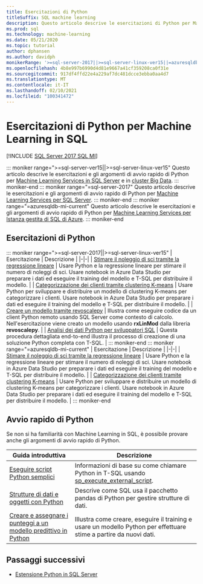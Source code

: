 ```yaml
---
title: Esercitazioni di Python
titleSuffix: SQL machine learning
description: Questo articolo descrive le esercitazioni di Python per Machine Learning in SQL. Informazioni su come eseguire gli script e creare modelli di Machine Learning.
ms.prod: sql
ms.technology: machine-learning
ms.date: 05/21/2020
ms.topic: tutorial
author: dphansen
ms.author: davidph
monikerRange: '>=sql-server-2017||>=sql-server-linux-ver15||=azuresqldb-mi-current'
ms.openlocfilehash: 4b8e997b6990d4d81e9667a41cf359208ca0f31e
ms.sourcegitcommit: 917df4ffd22e4a229af7dc481dcce3ebba0aa4d7
ms.translationtype: MT
ms.contentlocale: it-IT
ms.lasthandoff: 02/10/2021
ms.locfileid: "100341472"
---
```

# <a name="python-tutorials-for-sql-machine-learning"></a>Esercitazioni di Python per Machine Learning in SQL
[!INCLUDE [SQL Server 2017 SQL MI](../../includes/applies-to-version/sqlserver2017-asdbmi.md)]

::: moniker range=">=sql-server-ver15||>=sql-server-linux-ver15"
Questo articolo descrive le esercitazioni e gli argomenti di avvio rapido di Python per [Machine Learning Services in SQL Server](../sql-server-machine-learning-services.md) e in [cluster Big Data](../../big-data-cluster/machine-learning-services.md).
::: moniker-end
::: moniker range="=sql-server-2017"
Questo articolo descrive le esercitazioni e gli argomenti di avvio rapido di Python per [Machine Learning Services per SQL Server](../sql-server-machine-learning-services.md).
::: moniker-end
::: moniker range="=azuresqldb-mi-current"
Questo articolo descrive le esercitazioni e gli argomenti di avvio rapido di Python per [Machine Learning Services per Istanza gestita di SQL di Azure](/azure/azure-sql/managed-instance/machine-learning-services-overview).
::: moniker-end

<a name="bkmk_pythontutorials"></a>

## <a name="python-tutorials"></a>Esercitazioni di Python

::: moniker range=">=sql-server-2017||>=sql-server-linux-ver15"
| Esercitazione | Descrizione |
|-|-|
| [Stimare il noleggio di sci tramite la regressione lineare](python-ski-rental-linear-regression.md) | Usare Python e la regressione lineare per stimare il numero di noleggi di sci. Usare notebook in Azure Data Studio per preparare i dati ed eseguire il training del modello e T-SQL per distribuire il modello. |
| [Categorizzazione dei clienti tramite clustering K-means](python-clustering-model.md) | Usare Python per sviluppare e distribuire un modello di clustering K-means per categorizzare i clienti. Usare notebook in Azure Data Studio per preparare i dati ed eseguire il training del modello e T-SQL per distribuire il modello. |
| [Creare un modello tramite revoscalepy](use-python-revoscalepy-to-create-model.md) | Illustra come eseguire codice da un client Python remoto usando SQL Server come contesto di calcolo. Nell'esercitazione viene creato un modello usando **rxLinMod** dalla libreria **revoscalepy**. |
| [Analisi dei dati Python per sviluppatori SQL](python-taxi-classification-introduction.md) | Questa procedura dettagliata end-to-end illustra il processo di creazione di una soluzione Python completa con T-SQL. |
::: moniker-end
::: moniker range="=azuresqldb-mi-current"
| Esercitazione | Descrizione |
|-|-|
| [Stimare il noleggio di sci tramite la regressione lineare](python-ski-rental-linear-regression.md) | Usare Python e la regressione lineare per stimare il numero di noleggi di sci. Usare notebook in Azure Data Studio per preparare i dati ed eseguire il training del modello e T-SQL per distribuire il modello. |
| [Categorizzazione dei clienti tramite clustering K-means](python-clustering-model.md) | Usare Python per sviluppare e distribuire un modello di clustering K-means per categorizzare i clienti. Usare notebook in Azure Data Studio per preparare i dati ed eseguire il training del modello e T-SQL per distribuire il modello. |
::: moniker-end

## <a name="python-quickstarts"></a>Avvio rapido di Python

Se non si ha familiarità con Machine Learning in SQL, è possibile provare anche gli argomenti di avvio rapido di Python.

| Guida introduttiva | Descrizione |
|-|-|
| [Eseguire script Python semplici](quickstart-python-create-script.md) | Informazioni di base su come chiamare Python in T-SQL usando [sp_execute_external_script](../../relational-databases/system-stored-procedures/sp-execute-external-script-transact-sql.md). |
| [Strutture di dati e oggetti con Python](quickstart-python-data-structures.md) | Descrive come SQL usa il pacchetto pandas di Python per gestire strutture di dati. |
| [Creare e assegnare i punteggi a un modello predittivo in Python](quickstart-python-train-score-model.md) | Illustra come creare, eseguire il training e usare un modello Python per effettuare stime a partire da nuovi dati. |

## <a name="next-steps"></a>Passaggi successivi

+ [Estensione Python in SQL Server](../concepts/extension-python.md)

